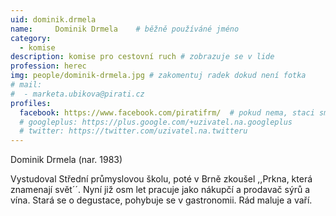 ```yaml
---
uid: dominik.drmela
name:     Dominik Drmela  	# běžně používáné jméno
category:
  - komise
description: komise pro cestovní ruch # zobrazuje se v lide
profession: herec
img: people/dominik-drmela.jpg # zakomentuj radek dokud není fotka
# mail:
#  - marketa.ubikova@pirati.cz
profiles:
  facebook: https://www.facebook.com/piratifrm/  # pokud nema, staci smazat tuto radku
  # googleplus: https://plus.google.com/+uzivatel.na.googleplus
  # twitter: https://twitter.com/uzivatel.na.twitteru
---
```

Dominik Drmela (nar. 1983)

Vystudoval Střední průmyslovou školu, poté v Brně zkoušel ,,Prkna, která znamenají svět´´. Nyní již osm let pracuje jako nákupčí a prodavač sýrů a vína. Stará se o degustace, pohybuje se v gastronomii. Rád maluje a vaří.
